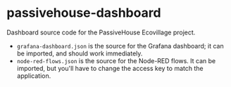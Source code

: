 # passivehouse-dashboard

Dashboard source code for the PassiveHouse Ecovillage project.

- `grafana-dashboard.json` is the source for the Grafana dashboard; it can be imported, and should work immediately.
- `node-red-flows.json` is the source for the Node-RED flows. It can be imported, but you'll have to change the access key to match the application.
